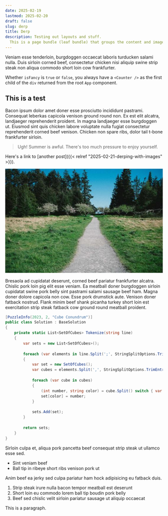 ```yaml
---
date: 2025-02-19
lastmod: 2025-02-20
draft: false
slug: derp
title: Derp
description: Testing out layouts and stuff.
  This is a page bundle (leaf bundle) that groups the content and images in a directory.
---
```


Veniam esse tenderloin, burgdoggen occaecat laboris turducken salami nulla. Duis sirloin corned beef, consectetur chicken nisi aliquip swine strip steak non aliqua commodo short loin cow frankfurter.

Whether `isFancy` is `true` or `false`, you always have a `<Counter />` as the first child of the `div` returned from the root `App` component.

## This is a test

Bacon ipsum dolor amet doner esse prosciutto incididunt pastrami. Consequat leberkas capicola venison ground round non. Ex est elit alcatra, landjaeger reprehenderit proident. In magna landjaeger esse burgdoggen ut. Eiusmod sint quis chicken labore voluptate nulla fugiat consectetur reprehenderit corned beef venison. Chicken non spare ribs, dolor tail t-bone frankfurter sirloin.

> Ugh! Summer is awful. There's too much pressure to enjoy yourself.

Here's a link to [another post]({{< relref "2025-02-21-derping-with-images" >}}).

![Path along the countryside](17-536x354.jpg)

Bresaola ad cupidatat deserunt, corned beef pariatur frankfurter alcatra. Chislic pork loin pig elit esse veniam. Ea meatball doner burgdoggen sirloin cupidatat swine pork belly sint pastrami salami sausage beef ham. Magna doner dolore capicola non cow. Esse pork drumstick aute. Venison doner fatback nostrud. Flank minim beef shank picanha turkey short loin est exercitation strip steak fatback cow ground round meatball proident.

```csharp
[PuzzleInfo(2023, 2, "Cube Conundrum")]
public class Solution : BaseSolution
{
    private static List<SetOfCubes> Tokenize(string line)
    {
        var sets = new List<SetOfCubes>();

        foreach (var elements in line.Split(';', StringSplitOptions.TrimEntries))
        {
            var set = new SetOfCubes();
            var cubes = elements.Split(',', StringSplitOptions.TrimEntries);

            foreach (var cube in cubes)
            {
                (int number, string color) = cube.Split() switch { var x => (Convert.ToInt32(x[0]), x[1]) };
                set[color] = number;
            }

            sets.Add(set);
        }

        return sets;
    }
}
```

Sirloin culpa et, aliqua pork pancetta beef consequat strip steak ut ullamco esse sed.

- Sint veniam beef
- Ball tip in ribeye short ribs venison pork ut

Anim beef ea jerky sed culpa pariatur ham hock adipisicing eu fatback duis.

1. Strip steak irure nulla bacon tempor meatball est deserunt
1. Short loin eu commodo lorem ball tip boudin pork belly
1. Beef sed chislic velit sirloin pariatur sausage ut aliquip occaecat

This is a paragraph.
